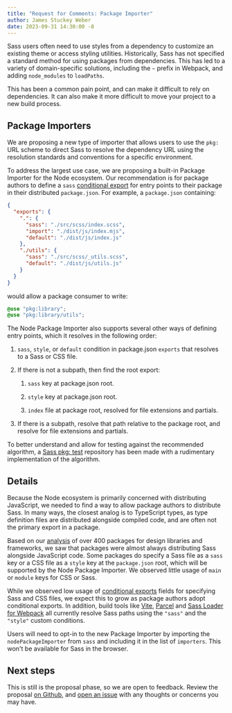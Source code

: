 ```yaml
---
title: "Request for Comments: Package Importer"
author: James Stuckey Weber
date: 2023-09-31 14:30:00 -8
---
```


Sass users often need to use styles from a dependency to customize an existing
theme or access styling utilities. Historically, Sass has not specified a
standard method for using packages from dependencies. This has led to a variety
of domain-specific solutions, including the `~` prefix in Webpack, and adding
`node_modules` to `loadPaths`. 

This has been a common pain point, and can make it difficult to rely on
dependencies. It can also make it more difficult to move your project to a new
build process.

## Package Importers

We are proposing a new type of importer that allows users to use the `pkg:` URL
scheme to direct Sass to resolve the dependency URL using the resolution
standards and conventions for a specific environment. 

To address the largest use case, we are proposing a built-in Package Importer
for the Node ecosystem. Our recommendation is for package authors to define a
`sass` [conditional export] for entry points to their package in their distributed
`package.json`. For example, a `package.json` containing:

[conditional export]: https://nodejs.org/api/packages.html#conditional-exports

```json
{
  "exports": {
    ".": {
      "sass": "./src/scss/index.scss",
      "import": "./dist/js/index.mjs",
      "default": "./dist/js/index.js"
    },
    "./utils": {
      "sass": "./src/scss/_utils.scss",
      "default": "./dist/js/utils.js"
    }
  }
}
```

would allow a package consumer to write:

```scss
@use "pkg:library";
@use "pkg:library/utils";
```

The Node Package Importer also supports several other ways of defining entry
points, which it resolves in the following order:

1. `sass`, `style`, or `default` condition in package.json `exports` that
   resolves to a Sass or CSS file.

2. If there is not a subpath, then find the root export:

   1. `sass` key at package.json root.

   2. `style` key at package.json root.

   3. `index` file at package root, resolved for file extensions and partials.

3. If there is a subpath, resolve that path relative to the package root, and
   resolve for file extensions and partials.

To better understand and allow for testing against the recommended algorithm, a
[Sass pkg: test] repository has been made with a rudimentary implementation of
the algorithm.

[sass pkg: test]: https://github.com/oddbird/sass-pkg-test

## Details

Because the Node ecosystem is primarily concerned with distributing JavaScript,
we needed to find a way to allow package authors to distribute Sass. In many
ways, the closest analog is to TypeScript types, as type definition files are
distributed alongside compiled code, and are often not the primary export in a
package.

Based on our [analysis] of over 400 packages for design libraries and
frameworks, we saw that packages were almost always distributing Sass alongside
JavaScript code. Some packages do specify a Sass file as a `sass` key or a CSS
file as a `style` key at the `package.json` root, which will be supported by the
Node Package Importer. We observed little usage of `main` or `module` keys for
CSS or Sass. 

While we observed low usage of [conditional exports] fields for specifying Sass
and CSS files, we expect this to grow as package authors adopt conditional
exports. In addition, build tools like [Vite], [Parcel] and [Sass Loader for
Webpack] all currently resolve Sass paths using the `"sass"` and the `"style"`
custom conditions.

[analysis]: https://github.com/oddbird/sass-pkg-test/tree/main/analysis
[conditional exports]: https://nodejs.org/api/packages.html#conditional-exports
[Vite]: https://github.com/vitejs/vite/pull/7817
[Parcel]: https://github.com/parcel-bundler/parcel/blob/2d2400ded4615375ee6bd53ef77b4857ad1591dd/packages/transformers/sass/src/SassTransformer.js#L163
[Sass Loader for Webpack]: https://github.com/webpack-contrib/sass-loader/blob/02df41203adfda96959e56abb43bd35a89ec11ba/src/utils.js#L514

Users will need to opt-in to the new Package Importer by importing the
`nodePackageImporter` from `sass` and including it in the list of `importers`.
This won't be available for Sass in the browser.

## Next steps

This is still is the proposal phase, so we are open to feedback. Review the
proposal [on Github], and [open an issue] with any thoughts or concerns you may
have.

[on GitHub]: https://github.com/sass/sass/blob/main/proposal/package-importer.d.ts.md
[open an issue]: https://github.com/sass/sass/issues/new
